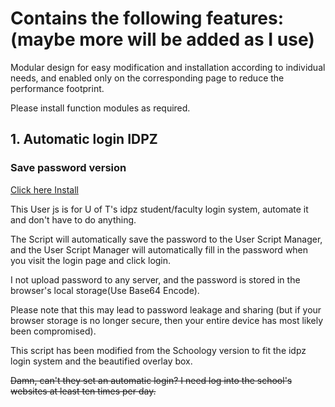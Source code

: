 # Contains the following features: (maybe more will be added as I use)

Modular design for easy modification and installation according to individual needs, and enabled only on the corresponding page to reduce the performance footprint.

Please install function modules as required.

## 1. Automatic login IDPZ

### Save password version

[Click here Install](https://github.com/wuyilingwei/MyUserScript/raw/main/userjs/UofT/Auto_login_idpz_Spwd.user.js)

This User js is for U of T's idpz student/faculty login system, automate it and don't have to do anything.

The Script will automatically save the password to the User Script Manager, and the User Script Manager will automatically fill in the password when you visit the login page and click login.

I not upload password to any server, and the password is stored in the browser's local storage(Use Base64 Encode).

Please note that this may lead to password leakage and sharing (but if your browser storage is no longer secure, then your entire device has most likely been compromised).

This script has been modified from the Schoology version to fit the idpz login system and the beautified overlay box.

~~Damn, can't they set an automatic login? I need log into the school's websites at least ten times per day.~~
